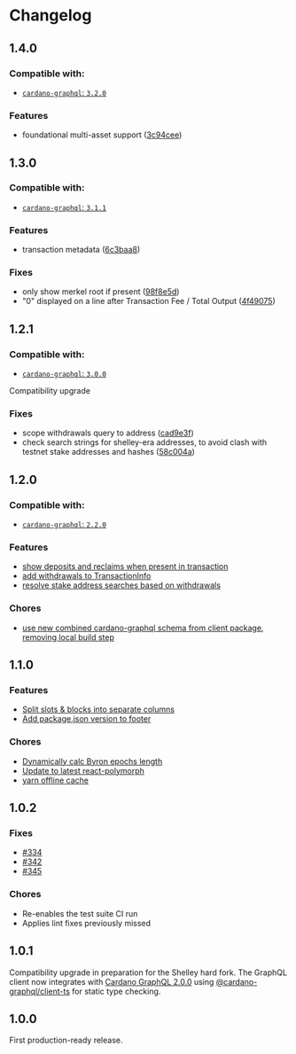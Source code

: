 Changelog
=========

## 1.4.0

### Compatible with:

- [`cardano-graphql`: `3.2.0`](https://github.com/input-output-hk/cardano-graphql/releases/tag/3.2.0)

### Features
- foundational multi-asset support ([3c94cee](https://github.com/input-output-hk/cardano-explorer-app/commit/3c94ceec8337d58b095f1bd389cd8fc983a0cfd5))

## 1.3.0

### Compatible with:

- [`cardano-graphql`: `3.1.1`](https://github.com/input-output-hk/cardano-graphql/releases/tag/3.1.1)

### Features
- transaction metadata ([6c3baa8](https://github.com/input-output-hk/cardano-explorer-app/commit/6c3baa84de89c3b84df3240e10b9c5141635064f))

### Fixes
- only show merkel root if present ([98f8e5d](https://github.com/input-output-hk/cardano-explorer-app/commit/98f8e5d93a69101e89f496041a06b4d49295b5f8))
- "0" displayed on a line after Transaction Fee / Total Output ([4f49075](https://github.com/input-output-hk/cardano-explorer-app/commit/4f49075776c8370b80ece6bdc9c3e491746cf9b5))

## 1.2.1

### Compatible with:

- [`cardano-graphql`: `3.0.0`](https://github.com/input-output-hk/cardano-graphql/releases/tag/3.0.0)

Compatibility upgrade

### Fixes
- scope withdrawals query to address ([cad9e3f](https://github.com/input-output-hk/cardano-explorer-app/commit/cad9e3f48948cbe6bfb6f6adb795a6bc06fde2fb))
- check search strings for shelley-era addresses, to avoid clash with testnet stake addresses and hashes ([58c004a](https://github.com/input-output-hk/cardano-explorer-app/commit/58c004a4422c01aef320802bb780361a93334a27))

## 1.2.0

### Compatible with:

- [`cardano-graphql`: `2.2.0`](https://github.com/input-output-hk/cardano-graphql/releases/tag/2.2.0)

### Features
- [show deposits and reclaims when present in transaction](https://github.com/input-output-hk/cardano-explorer-app/pull/361)
- [add withdrawals to TransactionInfo](https://github.com/input-output-hk/cardano-explorer-app/pull/363)
- [resolve stake address searches based on withdrawals](https://github.com/input-output-hk/cardano-explorer-app/pull/363)
### Chores
- [use new combined cardano-graphql schema from client package, removing local build step](https://github.com/input-output-hk/cardano-explorer-app/pull/362)

## 1.1.0
### Features
- [Split slots & blocks into separate columns](https://github.com/input-output-hk/cardano-explorer-app/pull/347)
- [Add package.json version to footer](https://github.com/input-output-hk/cardano-explorer-app/pull/348)
### Chores
- [Dynamically calc Byron epochs length](https://github.com/input-output-hk/cardano-explorer-app/pull/334)
- [Update to latest react-polymorph](https://github.com/input-output-hk/cardano-explorer-app/pull/351)
- [yarn offline cache](https://github.com/input-output-hk/cardano-explorer-app/pull/356)
## 1.0.2
### Fixes
- [#334](https://github.com/input-output-hk/cardano-explorer-app/issues/334)
- [#342](https://github.com/input-output-hk/cardano-explorer-app/issues/342)
- [#345](https://github.com/input-output-hk/cardano-explorer-app/issues/345)
### Chores
- Re-enables the test suite CI run
- Applies lint fixes previously missed

## 1.0.1
Compatibility upgrade in preparation for the Shelley hard fork. The GraphQL client now integrates 
with [Cardano GraphQL 2.0.0](https://github.com/input-output-hk/cardano-graphql/releases/tag/2.0.0)
using [@cardano-graphql/client-ts](https://github.com/input-output-hk/cardano-graphql/tree/master/packages/client-ts)
 for static type checking.

## 1.0.0
First production-ready release. 
